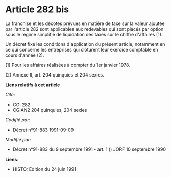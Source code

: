 # Article 282 bis

La franchise et les décotes prévues en matière de taxe sur la valeur ajoutée par l'article 282 sont applicables aux
redevables qui sont placés par option sous le régime simplifié de liquidation des taxes sur le chiffre d'affaires (1).

Un décret fixe les conditions d'application du présent article, notamment en ce qui concerne les entreprises qui clôturent
leur exercice comptable en cours d'année (2).

(1) Pour les affaires réalisées à compter du 1er janvier 1978.

(2) Annexe II, art. 204 quinquies et 204 sexies.

**Liens relatifs à cet article**

_Cite_:

  - CGI 282
  - CGIAN2 204 quinquies, 204 sexies

_Codifié par_:

  - Décret n°91-883 1991-09-09

_Modifié par_:

  - Décret n°91-883 du 9 septembre 1991 - art. 1 () JORF 10 septembre 1990

**Liens**:

  - HISTO: Edition du 24 juin 1991
